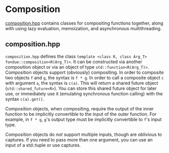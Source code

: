 # Composition

[composition.hpp](src/composition.hpp) contains classes for compositing functions together, along with using lazy evaluation, memoization, and asynchronous multithreading.

## composition.hpp

`composition.hpp` defines the class `template <class R, class Arg_T> fondue::composition<R(Arg_T)>`. It can be constructed via another composition object or via an object of type `std::function<R(Arg_T)>`. Composition objects support (obviously) compositing. In order to composite two objects `f` and `g`, the syntax is `f * g`. In order to call a composite object `c` with argument `a`, the syntax is `c(a)`. This will return a shared future object (`std::shared_future<R>`). You can store this shared future object for later use, or immediately use it (emulating synchronous function calling) with the syntax `c(a).get()`.

Composition objects, when compositing, require the output of the inner function to be implicitly convertible to the input of the outer function. For example, in `f * g`, `g`'s output type must be implicitly convertible to `f`'s input type.

Composition objects do *not* support multiple inputs, though are oblivious to captures. If you need to pass more than one argument, you can use an input of a std::tuple or use captures.
